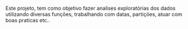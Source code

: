 Este projeto, tem como objetivo fazer analises exploratórias dos dados utilizando diversas funções, trabalhando com datas, partições, atuar com boas praticas etc..
